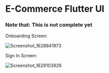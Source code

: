 
# E-Commerce Flutter UI 

### Note that: This is not complete yet

Onboarding Screen:

![Screenshot_1628841973](https://user-images.githubusercontent.com/83662229/129325472-c6e8324c-1a88-4ff5-906f-2f93cf9e03bd.png)

Sign In Screen:

![Screenshot_1629103926](https://user-images.githubusercontent.com/83662229/129537811-33183435-d485-4476-83be-b5c6e1c024d3.png)



